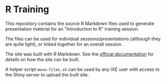 # R Training

This repository contains the source R Markdown files used to generate
presentation material for an "Introduction to R" training session.

The files can be used for individual sessions/presentations (although they are
quite light), or linked together for an overall session.

The site was built with R Markdown. See the [official
documentation](http://rmarkdown.rstudio.com/rmarkdown_websites.html) for details
on how the site can be built.

A helper script `move-files.sh` can be used by any IXE user with access to the
Shiny server to upload the built site. 